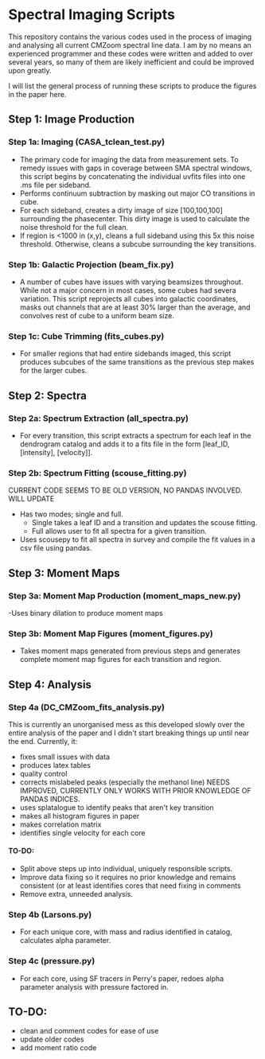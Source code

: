 # Spectral Imaging Scripts
This repository contains the various codes used in the process of imaging and analysing all current CMZoom spectral line data.
I am by no means an experienced programmer and these codes were written and added to over several years, so many of them
are likely inefficient and could be improved upon greatly.

I will list the general process of running these scripts to produce the figures in the paper here.

## Step 1: Image Production

### Step 1a: Imaging (CASA_tclean_test.py)
- The primary code for imaging the data from measurement sets. To remedy issues with gaps in coverage
between SMA spectral windows, this script begins by concatenating the individual uvfits files into one .ms file per sideband.
- Performs continuum subtraction by masking out major CO transitions in cube.
- For each sideband, creates a dirty image of size [100,100,100] surrounding the phasecenter. This dirty image is used to
calculate the noise threshold for the full clean.
- If region is <1000 in (x,y), cleans a full sideband using this 5x this noise threshold. Otherwise, cleans a subcube
surrounding the key transitions.

### Step 1b: Galactic Projection (beam_fix.py)
- A number of cubes have issues with varying beamsizes throughout. While not a major concern in most cases, some cubes had
severa variation. This script reprojects all cubes into galactic coordinates, masks out channels that are at least 30% larger
than the average, and convolves rest of cube to a uniform beam size.

### Step 1c: Cube Trimming (fits_cubes.py)
- For smaller regions that had entire sidebands imaged, this script produces subcubes of the same transitions as the previous
step makes for the larger cubes.

## Step 2: Spectra

### Step 2a: Spectrum Extraction (all_spectra.py)
- For every transition, this script extracts a spectrum for each leaf in the dendrogram catalog and adds it to a fits file
in the form [leaf_ID, [intensity], [velocity]].

### Step 2b: Spectrum Fitting (scouse_fitting.py)
CURRENT CODE SEEMS TO BE OLD VERSION, NO PANDAS INVOLVED. WILL UPDATE
- Has two modes; single and full.
  - Single takes a leaf ID and a transition and updates the scouse fitting.
  - Full allows user to fit all spectra for a given transition.
- Uses scousepy to fit all spectra in survey and compile the fit values in a csv file using pandas.

## Step 3: Moment Maps

### Step 3a: Moment Map Production (moment_maps_new.py)
-Uses binary dilation to produce moment maps

### Step 3b: Moment Map Figures (moment_figures.py)
- Takes moment maps generated from previous steps and generates complete moment map figures for each transition and region.

## Step 4: Analysis

### Step 4a (DC_CMZoom_fits_analysis.py)
This is currently an unorganised mess as this developed slowly over the entire analysis of the paper and I didn't start breaking things up until near the end. Currently, it:
- fixes small issues with data
- produces latex tables
- quality control
- corrects mislabeled peaks (especially the methanol line) NEEDS IMPROVED, CURRENTLY ONLY WORKS WITH PRIOR KNOWLEDGE OF PANDAS INDICES.
- uses splatalogue to identify peaks that aren't key transition
- makes all histogram figures in paper
- makes correlation matrix
- identifies single velocity for each core
#### TO-DO:
  - Split above steps up into individual, uniquely responsible scripts.
  - Improve data fixing so it requires no prior knowledge and remains consistent (or at least identifies cores that need fixing in comments
  - Remove extra, unneeded analysis.

### Step 4b (Larsons.py)
- For each unique core, with mass and radius identified in catalog, calculates alpha parameter.

### Step 4c (pressure.py)
- For each core, using SF tracers in Perry's paper, redoes alpha parameter analysis with pressure factored in.

 ## TO-DO:
- clean and comment codes for ease of use
- update older codes
- add moment ratio code
